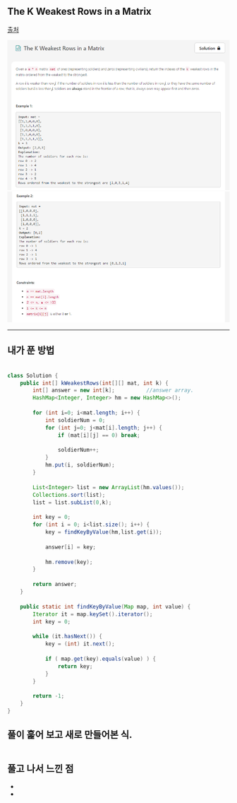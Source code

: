 ## The K Weakest Rows in a Matrix
[출처](https://leetcode.com/explore/challenge/card/february-leetcoding-challenge-2021/586/week-3-february-15th-february-21st/3641/)

![문제](/images/2020.02.15/01.png)
![예제](/images/2020.02.15/02.png)


<hr>

## 내가 푼 방법
``` java

class Solution {
    public int[] kWeakestRows(int[][] mat, int k) {
        int[] answer = new int[k];          //answer array.
        HashMap<Integer, Integer> hm = new HashMap<>();

        for (int i=0; i<mat.length; i++) {
            int soldierNum = 0;
            for (int j=0; j<mat[i].length; j++) {
                if (mat[i][j] == 0) break;

                soldierNum++;
            }
            hm.put(i, soldierNum);
        }
        
        List<Integer> list = new ArrayList(hm.values());
        Collections.sort(list);
        list = list.subList(0,k);

        int key = 0;
        for (int i = 0; i<list.size(); i++) {
            key = findKeyByValue(hm,list.get(i));

            answer[i] = key;

            hm.remove(key);
        }

        return answer;
    }

    public static int findKeyByValue(Map map, int value) {
        Iterator it = map.keySet().iterator();
        int key = 0;

        while (it.hasNext()) {
            key = (int) it.next();

            if ( map.get(key).equals(value) ) {
                return key;
            }
        }

        return -1;
    }
}
```
## 풀이 훑어 보고 새로 만들어본 식.
``` java


```

## 풀고 나서 느낀 점
 - 
 - 
